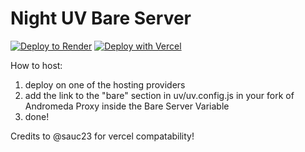 # Night UV Bare Server

[![Deploy to Render](https://render.com/images/deploy-to-render-button.svg)](https://dashboard.render.com/blueprint/new?repo=https%3A%2F%2Fgithub.com%2FNightProxy%2FNight-Bare)
[![Deploy with Vercel](https://binbashbanana.github.io/deploy-buttons/buttons/remade/vercel.svg)](https://vercel.com/new/clone?repositoryurl=https://github.com/NightProxy/Night-Bare)

How to host:

1. deploy on one of the hosting providers
2. add the link to the "bare" section in uv/uv.config.js in your fork of Andromeda Proxy inside the Bare Server Variable
3. done!

Credits to @sauc23 for vercel compatability!
